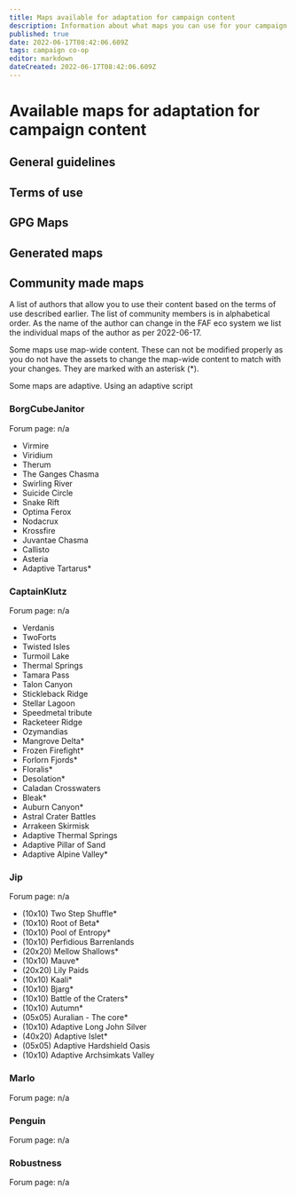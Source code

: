 ```yaml
---
title: Maps available for adaptation for campaign content
description: Information about what maps you can use for your campaign content
published: true
date: 2022-06-17T08:42:06.609Z
tags: campaign co-op
editor: markdown
dateCreated: 2022-06-17T08:42:06.609Z
---
```


# Available maps for adaptation for campaign content

## General guidelines



## Terms of use



## GPG Maps

## Generated maps



## Community made maps

A list of authors that allow you to use their content based on the terms of use described earlier. The list of community members is in alphabetical order. As the name of the author can change in the FAF eco system we list the individual maps of the author as per 2022-06-17.

Some maps use map-wide content. These can not be modified properly as you do not have the assets to change the map-wide content to match with your changes. They are marked with an asterisk (*).

Some maps are adaptive. Using an adaptive script 

### BorgCubeJanitor

Forum page: n/a

- Virmire
- Viridium
- Therum
- The Ganges Chasma
- Swirling River
- Suicide Circle
- Snake Rift
- Optima Ferox
- Nodacrux
- Krossfire
- Juvantae Chasma
- Callisto
- Asteria
- Adaptive Tartarus*

### CaptainKlutz 

Forum page: n/a

- Verdanis
- TwoForts
- Twisted Isles
- Turmoil Lake
- Thermal Springs
- Tamara Pass
- Talon Canyon
- Stickleback Ridge
- Stellar Lagoon
- Speedmetal tribute
- Racketeer Ridge
- Ozymandias
- Mangrove Delta*
- Frozen Firefight*
- Forlorn Fjords*
- Floralis*
- Desolation*
- Caladan Crosswaters
- Bleak*
- Auburn Canyon*
- Astral Crater Battles
- Arrakeen Skirmisk
- Adaptive Thermal Springs
- Adaptive Pillar of Sand
- Adaptive Alpine Valley*

### Jip

Forum page: n/a

- (10x10) Two Step Shuffle*
- (10x10) Root of Beta*
- (10x10) Pool of Entropy*
- (10x10) Perfidious Barrenlands
- (20x20) Mellow Shallows*
- (10x10) Mauve*
- (20x20) Lily Paids
- (10x10) Kaali*
- (10x10) Bjarg*
- (10x10) Battle of the Craters*
- (10x10) Autumn*
- (05x05) Auralian - The core*
- (10x10) Adaptive Long John Silver
- (40x20) Adaptive Islet*
- (05x05) Adaptive Hardshield Oasis
- (10x10) Adaptive Archsimkats Valley

### Marlo

Forum page: n/a

### Penguin

Forum page: n/a

### Robustness

Forum page: n/a












